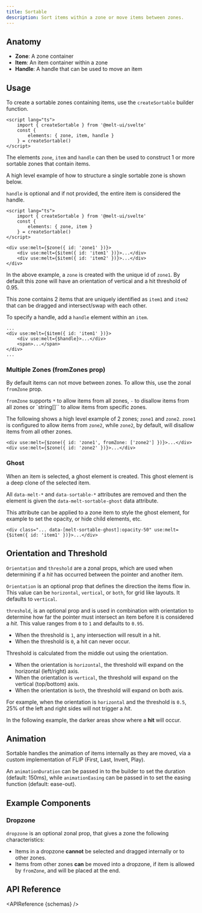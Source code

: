 ```yaml
---
title: Sortable
description: Sort items within a zone or move items between zones.
---
```


<script>
    import { APIReference, Preview, Callout } from '$docs/components'
    export let snippets
    export let previews
    export let schemas
</script>

## Anatomy

- **Zone**: A zone container
- **Item**: An item container within a zone
- **Handle**: A handle that can be used to move an item

## Usage

To create a sortable zones containing items, use the `createSortable` builder function.

```svelte {3-5}
<script lang="ts">
	import { createSortable } from '@melt-ui/svelte'
	const {
		elements: { zone, item, handle }
	} = createSortable()
</script>
```

The elements `zone`, `item` and `handle` can then be used to construct 1 or more sortable zones that
contain items.

A high level example of how to structure a single sortable zone is shown below.

<Callout type='info'>
<code>handle</code> is optional and if not provided, the entire item is considered the handle.
</Callout>

```svelte
<script lang="ts">
	import { createSortable } from '@melt-ui/svelte'
	const {
		elements: { zone, item }
	} = createSortable()
</script>

<div use:melt={$zone({ id: 'zone1' })}>
	<div use:melt={$item({ id: 'item1' })}>...</div>
	<div use:melt={$item({ id: 'item2' })}>...</div>
</div>
```

In the above example, a `zone` is created with the unique id of `zone1`. By default this zone will
have an orientation of vertical and a hit threshold of 0.95.

This zone contains 2 items that are uniquely identified as `item1` and `item2` that can be dragged
and intersect/swap with each other.

To specify a handle, add a `handle` element within an `item`.

```svelte {3}
...
<div use:melt={$item({ id: 'item1' })}>
	<div use:melt={$handle}>...</div>
	<span>...</span>
</div>
...
```

### Multiple Zones (fromZones prop)

By default items can not move between zones. To allow this, use the zonal `fromZone` prop.

`fromZone` supports `*` to allow items from all zones, `-` to disallow items from all zones or
`string[]`` to allow items from specific zones.

The following shows a high level example of 2 zones; `zone1` and `zone2`. `zone1` is configured to
allow items from `zone2`, while `zone2`, by default, will disallow items from all other zones.

```svelte {1}
<div use:melt={$zone({ id: 'zone1', fromZone: ['zone2'] })}>...</div>
<div use:melt={$zone({ id: 'zone2' })}>...</div>
```

### Ghost

When an item is selected, a ghost element is created. This ghost element is a deep clone of the
selected item.

All `data-melt-*` and `data-sortable-*` attributes are removed and then the element is given the
`data-melt-sortable-ghost` data attribute.

This attribute can be applied to a zone item to style the ghost element, for example to set the
opacity, or hide child elements, etc.

```svelte {2}
<div class="... data-[melt-sortable-ghost]:opacity-50" use:melt={$item({ id: 'item1' })}>...</div>
```

## Orientation and Threshold

`Orientation` and `threshold` are a zonal props, which are used when determining if a _hit_ has
occurred between the pointer and another item.

`Orientation` is an optional prop that defines the direction the items flow in. This value can be
`horizontal`, `vertical`, or `both`, for grid like layouts. It defaults to `vertical`.

`threshold`, is an optional prop and is used in combination with orientation to determine how far
the pointer must intersect an item before it is considered a _hit_. This value ranges from `0` to
`1` and defaults to `0.95`.

- When the threshold is `1`, any intersection will result in a hit.
- When the threshold is `0`, a hit can never occur.

Threshold is calculated from the middle out using the orientation.

- When the orientation is `horizontal`, the threshold will expand on the horizontal (left/right)
  axis.
- When the orientation is `vertical`, the threshold will expand on the vertical (top/bottom) axis.
- When the orientation is `both`, the threshold will expand on both axis.

For example, when the orientation is `horizontal` and the threshold is `0.5`, 25% of the left and
right sides will not trigger a _hit_.

In the following example, the darker areas show where a **hit** will occur.

<Preview code={snippets.threshold}>
    <svelte:component this={previews.threshold} />
</Preview>

## Animation

Sortable handles the animation of items internally as they are moved, via a custom implementation of
FLIP (First, Last, Invert, Play).

An `animationDuration` can be passed in to the builder to set the duration (default: 150ms), while
`animationEasing` can be passed in to set the easing function (default: ease-out).

<Preview code={snippets.animation}>
    <svelte:component this={previews.animation} />
</Preview>

## Example Components

### Dropzone

`dropzone` is an optional zonal prop, that gives a zone the following characteristics:

- Items in a dropzone **cannot** be selected and dragged internally or to other zones.
- Items from other zones **can** be moved into a dropzone, if item is allowed by `fromZone`, and
  will be placed at the end.

<Preview code={snippets.dropzone}>
    <svelte:component this={previews.dropzone} />
</Preview>

## API Reference

<APIReference {schemas} />
